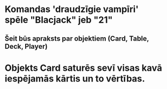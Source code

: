 # Komandas 'draudzīgie vampīri' spēle "Blacjack" jeb "21"
## Šeit būs apraksts par objektiem (Card, Table, Deck, Player)


# Objekts Card  saturēs sevī visas kavā iespējamās kārtis un to vērtības.